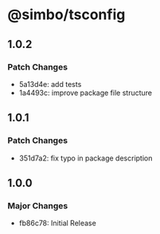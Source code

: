 # @simbo/tsconfig

## 1.0.2

### Patch Changes

- 5a13d4e: add tests
- 1a4493c: improve package file structure

## 1.0.1

### Patch Changes

- 351d7a2: fix typo in package description

## 1.0.0

### Major Changes

- fb86c78: Initial Release
